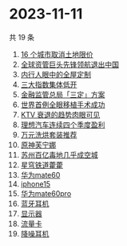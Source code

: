 # 2023-11-11

共 19 条

<!-- BEGIN -->
<!-- 最后更新时间 Sat Nov 11 2023 11:11:03 GMT+0800 (China Standard Time) -->

1. [16 个城市取消土地限价](https://www.zhihu.com/search?q=16%20%E4%B8%AA%E5%9F%8E%E5%B8%82%E5%8F%96%E6%B6%88%E5%9C%9F%E5%9C%B0%E9%99%90%E4%BB%B7)
1. [全球资管巨头先锋领航退出中国](https://www.zhihu.com/search?q=%E5%85%A8%E7%90%83%E8%B5%84%E7%AE%A1%E5%B7%A8%E5%A4%B4%E5%85%88%E9%94%8B%E9%A2%86%E8%88%AA%E9%80%80%E5%87%BA%E4%B8%AD%E5%9B%BD)
1. [内行人眼中的全屋定制](https://www.zhihu.com/search?q=%E5%86%85%E8%A1%8C%E4%BA%BA%E7%9C%BC%E4%B8%AD%E7%9A%84%E5%85%A8%E5%B1%8B%E5%AE%9A%E5%88%B6)
1. [三大指数集体低开](https://www.zhihu.com/search?q=%E4%B8%89%E5%A4%A7%E6%8C%87%E6%95%B0%E9%9B%86%E4%BD%93%E4%BD%8E%E5%BC%80)
1. [金融监管总局「三定」方案](https://www.zhihu.com/search?q=%E9%87%91%E8%9E%8D%E7%9B%91%E7%AE%A1%E6%80%BB%E5%B1%80%E3%80%8C%E4%B8%89%E5%AE%9A%E3%80%8D%E6%96%B9%E6%A1%88)
1. [世界首例全眼移植手术成功](https://www.zhihu.com/search?q=%E4%B8%96%E7%95%8C%E9%A6%96%E4%BE%8B%E5%85%A8%E7%9C%BC%E7%A7%BB%E6%A4%8D%E6%89%8B%E6%9C%AF%E6%88%90%E5%8A%9F)
1. [KTV 衰退的趋势肉眼可见](https://www.zhihu.com/search?q=KTV%20%E8%A1%B0%E9%80%80%E7%9A%84%E8%B6%8B%E5%8A%BF%E8%82%89%E7%9C%BC%E5%8F%AF%E8%A7%81)
1. [理想汽车连续四个季度盈利](https://www.zhihu.com/search?q=%E7%90%86%E6%83%B3%E6%B1%BD%E8%BD%A6%E8%BF%9E%E7%BB%AD%E5%9B%9B%E4%B8%AA%E5%AD%A3%E5%BA%A6%E7%9B%88%E5%88%A9)
1. [万元洗烘套装推荐](https://www.zhihu.com/search?q=%E4%B8%87%E5%85%83%E6%B4%97%E7%83%98%E5%A5%97%E8%A3%85%E6%8E%A8%E8%8D%90)
1. [原神芙宁娜](https://www.zhihu.com/search?q=%E5%8E%9F%E7%A5%9E%E8%8A%99%E5%AE%81%E5%A8%9C)
1. [苏州百亿毒地几乎成空城](https://www.zhihu.com/search?q=%E8%8B%8F%E5%B7%9E%E7%99%BE%E4%BA%BF%E6%AF%92%E5%9C%B0%E5%87%A0%E4%B9%8E%E6%88%90%E7%A9%BA%E5%9F%8E)
1. [星穹铁道藿藿](https://www.zhihu.com/search?q=%E6%98%9F%E7%A9%B9%E9%93%81%E9%81%93%E8%97%BF%E8%97%BF)
1. [华为mate60](https://www.zhihu.com/search?q=%E5%8D%8E%E4%B8%BAmate60)
1. [iphone15](https://www.zhihu.com/search?q=iphone15)
1. [华为mate60pro](https://www.zhihu.com/search?q=%E5%8D%8E%E4%B8%BAmate60pro)
1. [蓝牙耳机](https://www.zhihu.com/search?q=%E8%93%9D%E7%89%99%E8%80%B3%E6%9C%BA)
1. [显示器](https://www.zhihu.com/search?q=%E6%98%BE%E7%A4%BA%E5%99%A8)
1. [流量卡](https://www.zhihu.com/search?q=%E6%B5%81%E9%87%8F%E5%8D%A1)
1. [降噪耳机](https://www.zhihu.com/search?q=%E9%99%8D%E5%99%AA%E8%80%B3%E6%9C%BA)

<!-- END -->
